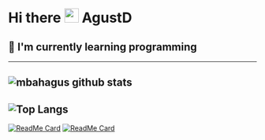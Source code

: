 # Hi there <img src="https://github.com/TheDudeThatCode/TheDudeThatCode/blob/master/Assets/Hi.gif" width="29px"> AgustD
## 🌱 I'm currently learning programming
---
![mbahagus github stats](https://github-readme-stats.vercel.app/api?username=mbahagus&show_icons=true&theme=buefy)
---
![Top Langs](https://github-readme-stats.vercel.app/api/top-langs/?username=mbahagus&theme=buefy)
---
[![ReadMe Card](https://github-readme-stats.vercel.app/api/pin/?username=mbahagus&repo=Rest-API-Node.js&theme=buefy)](https://github.com/mbahagus/Rest-API-Node.js)
[![ReadMe Card](https://github-readme-stats.vercel.app/api/pin/?username=mbahagus&repo=Rest-API-Python&theme=buefy)](https://github.com/mbahagus/Rest-API-Python)

<!--
**mbahagus/mbahagus** is a ✨ _special_ ✨ repository because its `README.md` (this file) appears on your GitHub profile.

Here are some ideas to get you started:

- 🔭 I’m currently working on ...
- 🌱 I’m currently learning ...
- 👯 I’m looking to collaborate on ...
- 🤔 I’m looking for help with ...
- 💬 Ask me about ...
- 📫 How to reach me: ...
- 😄 Pronouns: ...
- ⚡ Fun fact: ...
-->
